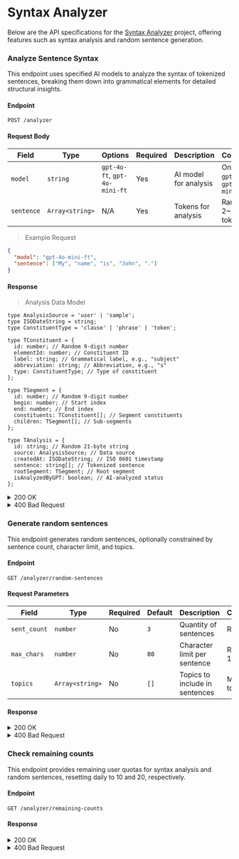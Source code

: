 # Syntax Analyzer

Below are the API specifications for the [Syntax Analyzer](https://github.com/romantech/syntax-analyzer) project, offering features such as syntax analysis and random sentence generation.

### Analyze Sentence Syntax

This endpoint uses specified AI models to analyze the syntax of tokenized sentences, breaking them down into grammatical elements for detailed structural insights.

#### Endpoint

```
POST /analyzer
```

#### Request Body

| Field      | Type            | Options                       | Required | Description           | Constraints                           |
| ---------- | --------------- | ----------------------------- | -------- | --------------------- | ------------------------------------- |
| `model`    | `string`        | `gpt-4o-ft`, `gpt-4o-mini-ft` | Yes      | AI model for analysis | One of: `gpt-4o-ft`, `gpt-4o-mini-ft` |
| `sentence` | `Array<string>` | N/A                           | Yes      | Tokens for analysis   | Range: 2~20 tokens                    |

> Example Request

```json
{
  "model": "gpt-4o-mini-ft",
  "sentence": ["My", "name", "is", "John", "."]
}
```

#### Response

> Analysis Data Model

```tsx
type AnalysisSource = 'user' | 'sample';
type ISODateString = string;
type ConstituentType = 'clause' | 'phrase' | 'token';

type TConstituent = {
  id: number; // Random 9-digit number
  elementId: number; // Constituent ID
  label: string; // Grammatical label, e.g., "subject"
  abbreviation: string; // Abbreviation, e.g., "s"
  type: ConstituentType; // Type of constituent
};

type TSegment = {
  id: number; // Random 9-digit number
  begin: number; // Start index
  end: number; // End index
  constituents: TConstituent[]; // Segment constituents
  children: TSegment[]; // Sub-segments
};

type TAnalysis = {
  id: string; // Random 21-byte string
  source: AnalysisSource; // Data source
  createdAt: ISODateString; // ISO 8601 timestamp
  sentence: string[]; // Tokenized sentence
  rootSegment: TSegment; // Root segment
  isAnalyzedByGPT: boolean; // AI-analyzed status
};
```

<details><summary>200 OK</summary>
<br />
	
```json
{
  "id": "YW6AX-AOZb2-xYXt05xkn",
  "source": "user",
  "createdAt": "2023-05-10T23:08:08.000Z",
  "sentence": ["My", "name", "is", "John", "."],
  "rootSegment": {
    "id": 840296172,
    "begin": 0,
    "end": 5,
    "constituents": [],
    "children": [
      {
        "id": 987654321,
        "begin": 0,
        "end": 2,
        "constituents": [
          {
            "id": 456789123,
            "elementId": 1,
            "label": "subject",
            "abbreviation": "s",
            "type": "token"
          }
        ],
        "children": []
      },
      {
        "id": 789123456,
        "begin": 2,
        "end": 3,
        "constituents": [
          {
            "id": 321654987,
            "elementId": 2,
            "label": "verb",
            "abbreviation": "v",
            "type": "token"
          }
        ],
        "children": []
      },
      {
        "id": 654321789,
        "begin": 3,
        "end": 4,
        "constituents": [
          {
            "id": 654987321,
            "elementId": 5,
            "label": "object",
            "abbreviation": "o",
            "type": "token"
          }
        ],
        "children": []
      },
      {
        "id": 321789654,
        "begin": 4,
        "end": 5,
        "constituents": [],
        "children": []
      }
    ]
  },
  "isAnalyzedByGPT": true
}
```
</details>

<details><summary>400 Bad Request</summary>
<br />
	
```json
{
  "errors": [
    {
      "type": "field",
      "value": "value that caused the error",
      "msg": "Error description",
      "path": "field_name",
      "location": "body"
    }
  ]
}
```
</details>

### Generate random sentences

This endpoint generates random sentences, optionally constrained by sentence count, character limit, and topics.

#### Endpoint

```
GET /analyzer/random-sentences
```

#### Request Parameters

| Field        | Type            | Required | Default | Description                    | Constraints  |
| ------------ | --------------- | -------- | ------- | ------------------------------ | ------------ |
| `sent_count` | `number`        | No       | `3`     | Quantity of sentences          | Range: 1~5   |
| `max_chars`  | `number`        | No       | `80`    | Character limit per sentence   | Range: 10~80 |
| `topics`     | `Array<string>` | No       | `[]`    | Topics to include in sentences | Max 3 topics |

#### Response

<details><summary>200 OK</summary>
<br />
	
```json
[
  "Apples are a popular fruit that come in many different varieties.",
  "Apple trees are typically grown in orchards for commercial production.",
  "Apple cider is a refreshing beverage made from pressed apples.",
]
```
</details>

<details><summary>400 Bad Request</summary>
<br />
	
```json
{
  "errors": [
    {
      "type": "field",
      "value": "value that caused the error",
      "msg": "Error description",
      "path": "field_name",
      "location": "query"
    }
  ]
}
```
</details>

### Check remaining counts

This endpoint provides remaining user quotas for syntax analysis and random sentences, resetting daily to 10 and 20, respectively.

#### Endpoint

```
GET /analyzer/remaining-counts
```

#### Response

<details><summary>200 OK</summary>
<br />
	
```json
{
  "analysis": 10,
  "random_sentence": 20
}
```
- `analysis` : Remaining count for syntax analysis
- `random_sentence` : Remaining count for random sentence generation
</details>

<details><summary>400 Bad Request</summary>
<br />
	
```json
{
  "status": "error",
  "message": "Error description"
}
```
</details>
